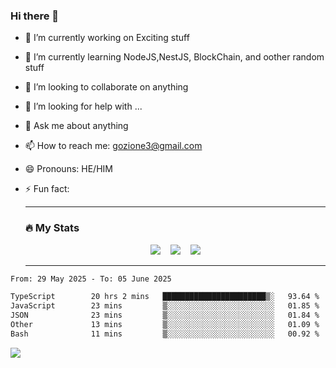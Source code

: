 ### Hi there 👋

<!--
**charlieScript/charlieScript** is a ✨ _special_ ✨ repository because its `README.md` (this file) appears on your GitHub profile.

Here are some ideas to get you started: -->

- 🔭 I’m currently working on Exciting stuff
- 🌱 I’m currently learning NodeJS,NestJS, BlockChain, and oother random stuff
- 👯 I’m looking to collaborate on anything
- 🤔 I’m looking for help with ...
- 💬 Ask me about anything
- 📫 How to reach me: gozione3@gmail.com
- 😄 Pronouns: HE/HIM
- ⚡ Fun fact:


  ---

  ### :fire: My Stats

  <div id="stats" align="center">
  <img src="http://github-readme-streak-stats.herokuapp.com?user=charlieScript&theme=dark&date_format=M%20j%5B%2C%20Y%5D" />&nbsp;&nbsp;&nbsp;
  <img src="https://github-readme-stats.vercel.app/api/top-langs/?username=charlieScript&layout=compact&theme=vision-friendly-dark"/>&nbsp;&nbsp;&nbsp;
  <img src="https://github-readme-stats.vercel.app/api?username=charlieScript&show_icons=true&theme=radical"/>
  </div>

  ---



<!--START_SECTION:waka-->

```txt
From: 29 May 2025 - To: 05 June 2025

TypeScript        20 hrs 2 mins   ███████████████████████▒░   93.64 %
JavaScript        23 mins         ▒░░░░░░░░░░░░░░░░░░░░░░░░   01.85 %
JSON              23 mins         ▒░░░░░░░░░░░░░░░░░░░░░░░░   01.84 %
Other             13 mins         ▒░░░░░░░░░░░░░░░░░░░░░░░░   01.09 %
Bash              11 mins         ▒░░░░░░░░░░░░░░░░░░░░░░░░   00.92 %
```

<!--END_SECTION:waka-->
![](https://komarev.com/ghpvc/?username=charlieScript)
